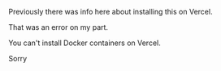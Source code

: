 Previously there was info here about installing this on Vercel. 

That was an error on my part. 

You can't install Docker containers on Vercel. 

Sorry
